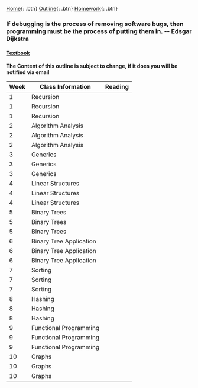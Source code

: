 [Home][home]{: .btn} [Outline][outline]{: .btn} [Homework][homework]{: .btn}

### If debugging is the process of removing software bugs, then programming must be the process of putting them in. -- Edsgar Dijkstra

#### [Textbook][textbook]

**The Content of this outline is subject to change, if it does you will be notified via email**

 Week | Class Information        | Reading
------|--------------------------|-----------------
   1  | Recursion                |  
   1  | Recursion                |  
   1  | Recursion                |  
   2  | Algorithm Analysis       |  
   2  | Algorithm Analysis       |  
   2  | Algorithm Analysis       |  
   3  | Generics                 |  
   3  | Generics                 |  
   3  | Generics                 |  
   4  | Linear Structures        |  
   4  | Linear Structures        |  
   4  | Linear Structures        |  
   5  | Binary Trees             |  
   5  | Binary Trees             |  
   5  | Binary Trees             |  
   6  | Binary Tree Application  |  
   6  | Binary Tree Application  |  
   6  | Binary Tree Application  |  
   7  | Sorting                  |  
   7  | Sorting                  |  
   7  | Sorting                  |  
   8  | Hashing                  |  
   8  | Hashing                  |  
   8  | Hashing                  |  
   9  | Functional Programming   |  
   9  | Functional Programming   |  
   9  | Functional Programming   |  
  10  | Graphs                   |  
  10  | Graphs                   |  
  10  | Graphs                   |  

<!-- Links for the course materials -->
[home]: ./index.md
[outline]: ./outline.md
[homework]: ./homework.md
[projects]: ./projects.md
[textbook]: www.google.com
